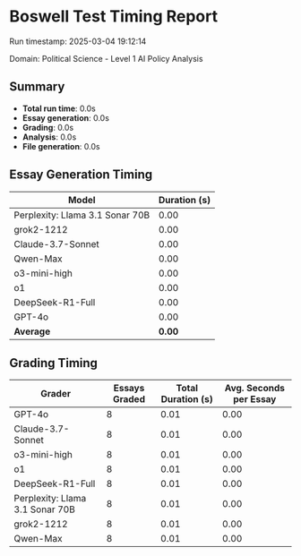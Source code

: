 # Boswell Test Timing Report

Run timestamp: 2025-03-04 19:12:14

Domain: Political Science - Level 1 AI Policy Analysis

## Summary

- **Total run time**: 0.0s
- **Essay generation**: 0.0s
- **Grading**: 0.0s
- **Analysis**: 0.0s
- **File generation**: 0.0s

## Essay Generation Timing

| Model | Duration (s) |
|-------|-------------|
| Perplexity: Llama 3.1 Sonar 70B | 0.00 |
| grok2-1212 | 0.00 |
| Claude-3.7-Sonnet | 0.00 |
| Qwen-Max | 0.00 |
| o3-mini-high | 0.00 |
| o1 | 0.00 |
| DeepSeek-R1-Full | 0.00 |
| GPT-4o | 0.00 |
| **Average** | **0.00** |

## Grading Timing

| Grader | Essays Graded | Total Duration (s) | Avg. Seconds per Essay |
|--------|---------------|-------------------|------------------------|
| GPT-4o | 8 | 0.01 | 0.00 |
| Claude-3.7-Sonnet | 8 | 0.01 | 0.00 |
| o3-mini-high | 8 | 0.01 | 0.00 |
| o1 | 8 | 0.01 | 0.00 |
| DeepSeek-R1-Full | 8 | 0.01 | 0.00 |
| Perplexity: Llama 3.1 Sonar 70B | 8 | 0.01 | 0.00 |
| grok2-1212 | 8 | 0.01 | 0.00 |
| Qwen-Max | 8 | 0.01 | 0.00 |